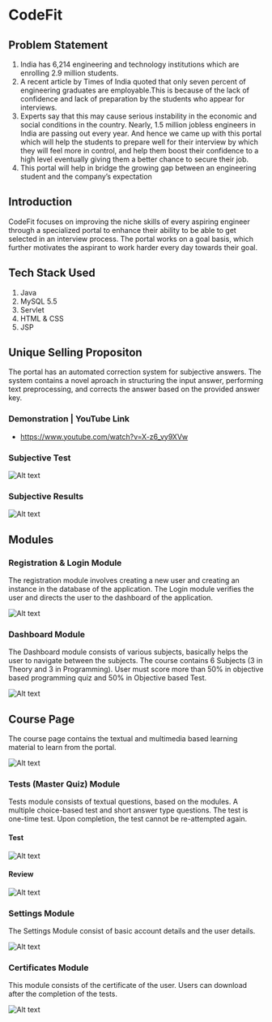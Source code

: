 # CodeFit

## Problem Statement
1. India has 6,214 engineering and technology institutions which are enrolling 2.9 million students.
2. A recent article by Times of India quoted that only seven percent of engineering graduates are employable.This is because of the lack of confidence and lack of preparation by the students who appear for interviews. 
3. Experts say that this may cause serious instability in the economic and social conditions in the country. Nearly, 1.5 million jobless engineers in India are passing out every year. And hence we came up with this portal which will help the students to prepare well for their interview by which they will feel more in control, and help them boost their confidence to a high level eventually giving them a better chance to secure their job. 
4. This portal will help in bridge the growing gap between an engineering student and the company’s expectation


## Introduction

CodeFit focuses on improving the niche skills of every aspiring engineer through a specialized portal to enhance their ability to be able to get selected in an interview process. The portal works on a goal basis, which further motivates the aspirant to work harder every day towards their goal.


## Tech Stack Used
1. Java
3. MySQL 5.5
4. Servlet
5. HTML & CSS
6. JSP 

## Unique Selling Propositon 
The portal has an automated correction system for subjective answers. The system contains a novel aproach in structuring the input answer, performing text preprocessing, and corrects the answer based on the provided answer key.



### Demonstration | YouTube Link
- https://www.youtube.com/watch?v=X-z6_vy9XVw

### Subjective Test

![Alt text](/USPReview.png?raw=true "Optional Title")


### Subjective Results

![Alt text](/USPTest.png?raw=true "Optional Title")

## Modules 

### Registration & Login Module
The registration module involves creating a new user and creating an instance in the database of the application. The Login module verifies the user and directs the user to the dashboard of the application.

![Alt text](/ScreenShot-4.png?raw=true "Optional Title")


### Dashboard Module
The Dashboard module consists of various subjects, basically helps the user to navigate between the subjects. The course contains 6 Subjects (3 in Theory and 3 in Programming). User must score more than 50% in objective based programming quiz and 50% in Objective based Test. 


![Alt text](/ScreenShot-3.png?raw=true "Optional Title")


## Course Page

The course page contains the textual and multimedia based learning material to learn from the portal.

![Alt text](/SubjectPage.png?raw=true "Optional Title")

### Tests (Master Quiz) Module 
Tests module consists of textual questions, based on the modules. A multiple choice-based test and short answer type questions. The test is one-time test. Upon completion, the test cannot be re-attempted again.
 
 
 #### Test
 
![Alt text](/ScreenShot-2.png?raw=true "Optional Title") 

 #### Review
 
![Alt text](/ScreenShot-1.png?raw=true "Optional Title") 


### Settings Module
The Settings Module consist of basic account details and the user details.

![Alt text](/Settings.png?raw=true "Optional Title") 


### Certificates Module
This module consists of the certificate of the user. Users can download after the completion of the tests.

![Alt text](/Certificate.png?raw=true "Optional Title") 


